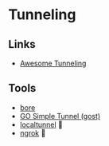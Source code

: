 # Tunneling

## Links

- [Awesome Tunneling](https://github.com/anderspitman/awesome-tunneling)

## Tools

- [bore](/bore.md)
- [GO Simple Tunnel (gost)](/gost.md)
- [localtunnel](/localtunnel.md) 🌟
- [ngrok](/ngrok.md) 🌟

<!--
http://localhost.run/
-->
